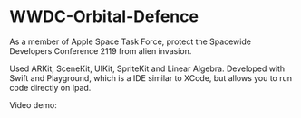 # WWDC-Orbital-Defence
As a member of Apple Space Task Force, protect the Spacewide Developers Conference 2119 from alien invasion.

Used ARKit, SceneKit, UIKit, SpriteKit and Linear Algebra. Developed with Swift and Playground, which is a IDE similar to XCode, but allows you to run code directly on Ipad.

Video demo:

